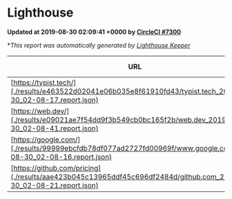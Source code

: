 
# Lighthouse

**Updated at 2019-08-30 02:09:41 +0000 by [CircleCI #7300](https://circleci.com/gh/ItinerisLtd/lighthouse-keeper-example/7300)**

**This report was automatically generated by [Lighthouse Keeper](https://github.com/itinerisltd/lighthouse-keeper)*

| URL | Performance | Accessibility | Best Practices | SEO | PWA | Updated At |
| --- | --- | --- | --- | --- | --- | --- |
| [https://typist.tech/](./results/e463522d02041e06b035e8f61910fd43/typist.tech_2019-08-30_02-08-17.report.json) |  |  |  |  |  | 2019-08-30T02:08:17.083Z |
| [https://web.dev/](./results/e09021ae7f54dd9f3b549cb0bc165f2b/web.dev_2019-08-30_02-08-41.report.json) | 0.91 | 0.9 | 1 | 0.97 | 1 | 2019-08-30T02:08:41.176Z |
| [https://google.com/](./results/99999ebcfdb78df077ad2727fd00969f/www.google.com_2019-08-30_02-08-16.report.json) | 0.95 | 0.86 | 0.93 | 0.83 | 0.56 | 2019-08-30T02:08:16.719Z |
| [https://github.com/pricing](./results/aae423b045c13965ddf45c696df2484d/github.com_2019-08-30_02-08-21.report.json) | 0.9 | 0.93 | 0.93 | 0.92 | 0.56 | 2019-08-30T02:08:21.388Z |
